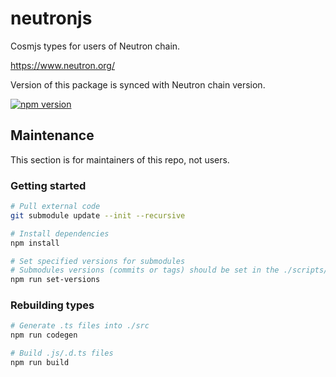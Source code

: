 # neutronjs

Cosmjs types for users of Neutron chain.

<https://www.neutron.org/>

Version of this package is synced with Neutron chain version.

[![npm version](https://img.shields.io/npm/v/@neutron-org/neutronjs.svg)](https://www.npmjs.com/package/@neutron-org/neutronjs)

## Maintenance

This section is for maintainers of this repo, not users.

### Getting started

```sh
# Pull external code
git submodule update --init --recursive

# Install dependencies
npm install

# Set specified versions for submodules
# Submodules versions (commits or tags) should be set in the ./scripts/set-versions.sh script for the corresponding *_REV constants
npm run set-versions
```

### Rebuilding types

```sh
# Generate .ts files into ./src
npm run codegen

# Build .js/.d.ts files
npm run build
```
